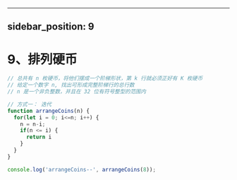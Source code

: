 
---
sidebar_position: 9
---

# 9、排列硬币

```js
// 总共有 n 枚硬币，将他们摆成一个阶梯形状，第 k 行就必须正好有 K 枚硬币
// 给定一个数字 n, 找出可形成完整阶梯行的总行数
// n 是一个非负整数，并且在 32 位有符号整型的范围内
```

```js
// 方式一： 迭代
function arrangeCoins(n) {
  for(let i = 0; i<=n; i++) {
    n = n-i;
    if(n <= i) {
      return i
    }
  }
}

console.log('arrangeCoins--', arrangeCoins(8));
```